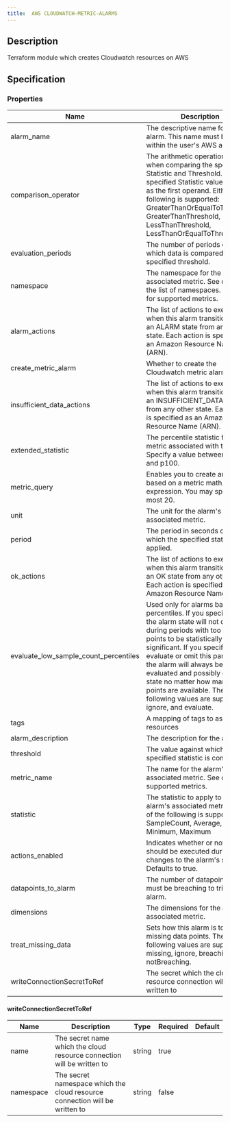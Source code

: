 ```yaml
---
title:  AWS CLOUDWATCH-METRIC-ALARMS
---
```


## Description

Terraform module which creates Cloudwatch resources on AWS

## Specification


### Properties

 Name | Description | Type | Required | Default 
 ------------ | ------------- | ------------- | ------------- | ------------- 
 alarm_name | The descriptive name for the alarm. This name must be unique within the user's AWS account. | string | true |  
 comparison_operator | The arithmetic operation to use when comparing the specified Statistic and Threshold. The specified Statistic value is used as the first operand. Either of the following is supported: GreaterThanOrEqualToThreshold, GreaterThanThreshold, LessThanThreshold, LessThanOrEqualToThreshold. | string | true |  
 evaluation_periods | The number of periods over which data is compared to the specified threshold. | number | true |  
 namespace | The namespace for the alarm's associated metric. See docs for the list of namespaces. See docs for supported metrics. | string | false |  
 alarm_actions | The list of actions to execute when this alarm transitions into an ALARM state from any other state. Each action is specified as an Amazon Resource Name (ARN). | list(string) | false |  
 create_metric_alarm | Whether to create the Cloudwatch metric alarm | bool | false |  
 insufficient_data_actions | The list of actions to execute when this alarm transitions into an INSUFFICIENT_DATA state from any other state. Each action is specified as an Amazon Resource Name (ARN). | list(string) | false |  
 extended_statistic | The percentile statistic for the metric associated with the alarm. Specify a value between p0.0 and p100. | string | false |  
 metric_query | Enables you to create an alarm based on a metric math expression. You may specify at most 20. | any | false |  
 unit | The unit for the alarm's associated metric. | string | false |  
 period | The period in seconds over which the specified statistic is applied. | string | false |  
 ok_actions | The list of actions to execute when this alarm transitions into an OK state from any other state. Each action is specified as an Amazon Resource Name (ARN). | list(string) | false |  
 evaluate_low_sample_count_percentiles | Used only for alarms based on percentiles. If you specify ignore, the alarm state will not change during periods with too few data points to be statistically significant. If you specify evaluate or omit this parameter, the alarm will always be evaluated and possibly change state no matter how many data points are available. The following values are supported: ignore, and evaluate. | string | false |  
 tags | A mapping of tags to assign to all resources | map(string) | false |  
 alarm_description | The description for the alarm. | string | false |  
 threshold | The value against which the specified statistic is compared. | number | true |  
 metric_name | The name for the alarm's associated metric. See docs for supported metrics. | string | false |  
 statistic | The statistic to apply to the alarm's associated metric. Either of the following is supported: SampleCount, Average, Sum, Minimum, Maximum | string | false |  
 actions_enabled | Indicates whether or not actions should be executed during any changes to the alarm's state. Defaults to true. | bool | false |  
 datapoints_to_alarm | The number of datapoints that must be breaching to trigger the alarm. | number | false |  
 dimensions | The dimensions for the alarm's associated metric. | any | false |  
 treat_missing_data | Sets how this alarm is to handle missing data points. The following values are supported: missing, ignore, breaching and notBreaching. | string | false |  
 writeConnectionSecretToRef | The secret which the cloud resource connection will be written to | [writeConnectionSecretToRef](#writeConnectionSecretToRef) | false |  


#### writeConnectionSecretToRef

 Name | Description | Type | Required | Default 
 ------------ | ------------- | ------------- | ------------- | ------------- 
 name | The secret name which the cloud resource connection will be written to | string | true |  
 namespace | The secret namespace which the cloud resource connection will be written to | string | false |  

